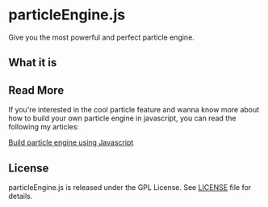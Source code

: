 particleEngine.js
=================

Give you the most powerful and perfect particle engine.

## What it is

## Read More
If you're interested in the cool particle feature and wanna know more about how to build your own particle engine in javascript, you can read the following my articles:

[Build particle engine using Javascript](./Build_particle_engine_using_Javascript/)

## License
particleEngine.js is released under the GPL License. See [LICENSE](./LICENSE) file for details.
